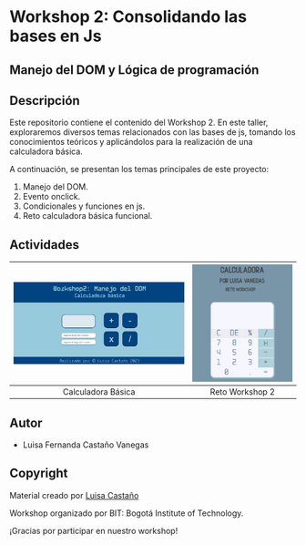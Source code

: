 # Workshop 2: Consolidando las bases en Js
## Manejo del DOM y Lógica de programación

## Descripción
Este repositorio contiene el contenido del Workshop 2. En este taller, exploraremos diversos temas relacionados con las bases de js, tomando los conocimientos teóricos y aplicándolos para la realización de una calculadora básica.

A continuación, se presentan los temas principales de este proyecto:

1. Manejo del DOM.
2. Evento onclick.
3. Condicionales y funciones en js.
3. Reto calculadora básica funcional.

## Actividades
| ![Calculadora Básica](assets/CalculadoraBasica.PNG) | ![Reto Workshop2](assets/RetoWorkshop2.PNG) |
|:----------------------------------------:|:------------------------------------------:|
|              Calculadora Básica               |              Reto Workshop 2           |

## Autor
- Luisa Fernanda Castaño Vanegas

## Copyright
Material creado por [Luisa Castaño](https://github.com/LuisaCastano40)<br>

Workshop organizado por BIT: Bogotá Institute of Technology.<br>

¡Gracias por participar en nuestro workshop!
